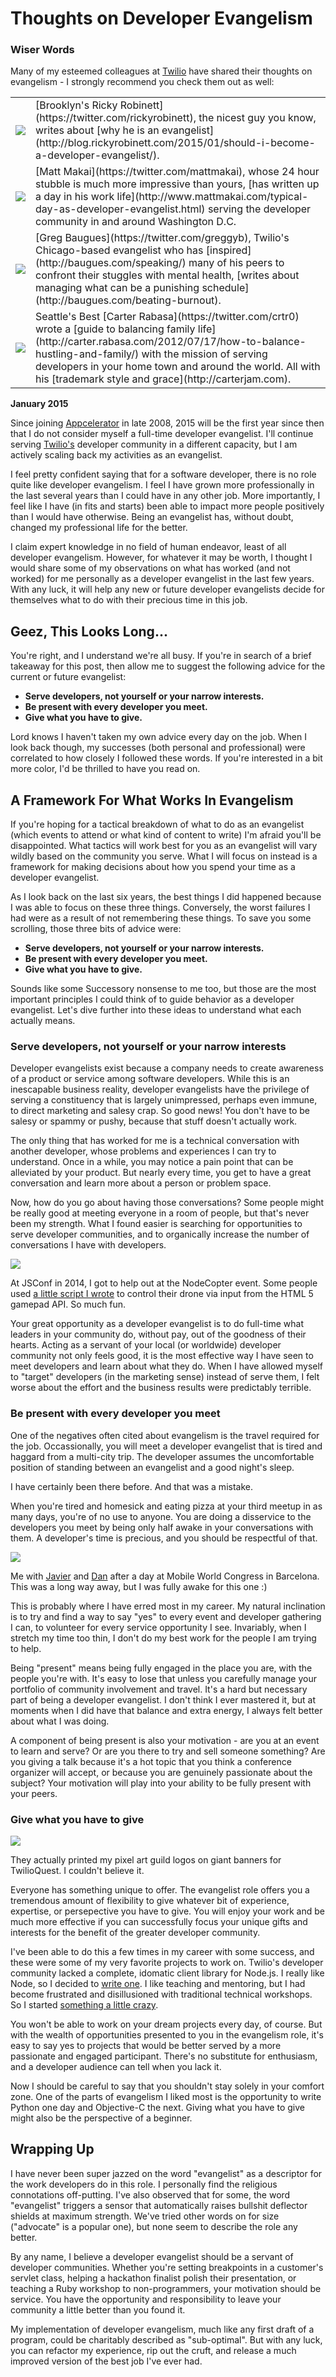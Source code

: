 # Thoughts on Developer Evangelism

<div class="sidebar">

<h3>Wiser Words</h3>
<p>
Many of my esteemed colleagues at <a href="https://www.twilio.com">Twilio</a> have shared their thoughts on evangelism - I strongly recommend you check them out as well:
</p>

<table>
<tr>
<td>
<img class="devangel" src="/images/evangelism/ricky.jpg"/>
</td>

<td>
[Brooklyn's Ricky Robinett](https://twitter.com/rickyrobinett), the nicest guy you know, writes about [why he is an evangelist](http://blog.rickyrobinett.com/2015/01/should-i-become-a-developer-evangelist/).
</td>
</tr>

<tr>
<td>
<img class="devangel" src="/images/evangelism/matt.jpg"/>
</td>

<td>
[Matt Makai](https://twitter.com/mattmakai), whose 24 hour stubble is much more impressive than yours, [has written up a day in his work life](http://www.mattmakai.com/typical-day-as-developer-evangelist.html) serving the developer community in and around Washington D.C.
</td>
</tr>

<tr>
<td>
<img class="devangel" src="/images/evangelism/greg.jpg"/>
</td>

<td>
[Greg Baugues](https://twitter.com/greggyb), Twilio's Chicago-based evangelist who has [inspired](http://baugues.com/speaking/) many of his peers to confront their stuggles with mental health, [writes about managing what can be a punishing schedule](http://baugues.com/beating-burnout).
</td>
</tr>

<tr>
<td>
<img class="devangel" src="/images/evangelism/carter.jpg"/>
</td>

<td>
Seattle's Best [Carter Rabasa](https://twitter.com/crtr0) wrote a [guide to balancing family life](http://carter.rabasa.com/2012/07/17/how-to-balance-hustling-and-family/) with the mission of serving developers in your home town and around the world. All with his [trademark style and grace](http://carterjam.com).
</td>
</tr>

</table>
</div>

__January 2015__

Since joining [Appcelerator](https://www.appcelerator.com) in late 2008, 2015 will be the first year since then that I do not consider myself a full-time developer evangelist. I'll continue serving [Twilio's](https://www.twilio.com) developer community in a different capacity, but I am actively scaling back my activities as an evangelist.

I feel pretty confident saying that for a software developer, there is no role quite like developer evangelism. I feel I have grown more professionally in the last several years than I could have in any other job. More importantly, I feel like I have (in fits and starts) been able to impact more people positively than I would have otherwise. Being an evangelist has, without doubt, changed my professional life for the better.

I claim expert knowledge in no field of human endeavor, least of all developer evangelism. However, for whatever it may be worth, I thought I would share some of my observations on what has worked (and not worked) for me personally as a developer evangelist in the last few years. With any luck, it will help any new or future developer evangelists decide for themselves what to do with their precious time in this job.

## Geez, This Looks Long...

You're right, and I understand we're all busy. If you're in search of a brief takeaway for this post, then allow me to suggest the following advice for the current or future evangelist:

* **Serve developers, not yourself or your narrow interests.**
* **Be present with every developer you meet.** 
* **Give what you have to give.**

Lord knows I haven't taken my own advice every day on the job. When I look back though, my successes (both personal and professional) were correlated to how closely I followed these words. If you're interested in a bit more color, I'd be thrilled to have you read on.

## A Framework For What Works In Evangelism

If you're hoping for a tactical breakdown of what to do as an evangelist (which events to attend or what kind of content to write) I'm afraid you'll be disappointed. What tactics will work best for you as an evangelist will vary wildly based on the community you serve. What I will focus on instead is a framework for making decisions about how you spend your time as a developer evangelist.

As I look back on the last six years, the best things I did happened because I was able to focus on these three things. Conversely, the worst failures I had were as a result of not remembering these things. To save you some scrolling, those three bits of advice were:

* **Serve developers, not yourself or your narrow interests.**
* **Be present with every developer you meet.**
* **Give what you have to give.**

Sounds like some Successory nonsense to me too, but those are the most important principles I could think of to guide behavior as a developer evangelist. Let's dive further into these ideas to understand what each actually means.

### Serve developers, not yourself or your narrow interests

Developer evangelists exist because a company needs to create awareness of a product or service among software developers. While this is an inescapable business reality, developer evangelists have the privilege of serving a constituency that is largely unimpressed, perhaps even immune, to direct marketing and salesy crap. So good news! You don't have to be salesy or spammy or pushy, because that stuff doesn't actually work.

The only thing that has worked for me is a technical conversation with another developer, whose problems and experiences I can try to understand. Once in a while, you may notice a pain point that can be alleviated by your product. But nearly every time, you get to have a great conversation and learn more about a person or problem space.

Now, how do you go about having those conversations? Some people might be really good at meeting everyone in a room of people, but that's never been my strength. What I found easier is searching for opportunities to serve developer communities, and to organically increase the number of conversations I have with developers.

<div class="capimage">
<img src="/images/evangelism/jsconf.jpg"/>
<p>At JSConf in 2014, I got to help out at the NodeCopter event. Some people used <a href="https://github.com/kwhinnery/starfox">a little script I wrote</a> to control their drone via input from the HTML 5 gamepad API. So much fun.</p>
</div>

Your great opportunity as a developer evangelist is to do full-time what leaders in your community do, without pay, out of the goodness of their hearts. Acting as a servant of your local (or worldwide) developer community not only feels good, it is the most effective way I have seen to meet developers and learn about what they do. When I have allowed myself to "target" developers (in the marketing sense) instead of serve them, I felt worse about the effort and the business results were predictably terrible.

### Be present with every developer you meet

One of the negatives often cited about evangelism is the travel required for the job. Occassionally, you will meet a developer evangelist that is tired and haggard from a multi-city trip. The developer assumes the uncomfortable position of standing between an evangelist and a good night's sleep.

I have certainly been there before. And that was a mistake.

When you're tired and homesick and eating pizza at your third meetup in as many days, you're of no use to anyone. You are doing a disservice to the developers you meet by being only half awake in your conversations with them. A developer's time is precious, and you should be respectful of that.

<div class="capimage">
<img src="/images/evangelism/barcelona.jpg"/>
<p>Me with <a href="https://twitter.com/jrayon">Javier</a> and <a href="https://twitter.com/dan_tamas">Dan</a> after a day at Mobile World Congress in Barcelona. This was a long way away, but I was fully awake for this one :)</p>
</div>

This is probably where I have erred most in my career. My natural inclination is to try and find a way to say "yes" to every event and developer gathering I can, to volunteer for every service opportunity I see. Invariably, when I stretch my time too thin, I don't do my best work for the people I am trying to help.

Being "present" means being fully engaged in the place you are, with the people you're with. It's easy to lose that unless you carefully manage your portfolio of community involvement and travel. It's a hard but necessary part of being a developer evangelist. I don't think I ever mastered it, but at moments when I did have that balance and extra energy, I always felt better about what I was doing.

A component of being present is also your motivation - are you at an event to learn and serve? Or are you there to try and sell someone something? Are you giving a talk because it's a hot topic that you think a conference organizer will accept, or because you are genuinely passionate about the subject?  Your motivation will play into your ability to be fully present with your peers.

### Give what you have to give

<div class="sidebar capimage">
<img src="/images/evangelism/guildbanners.jpg"/>
<p>They actually printed my pixel art guild logos on giant banners for TwilioQuest. I couldn't believe it.</p>
</div>

Everyone has something unique to offer. The evangelist role offers you a tremendous amount of flexibility to give whatever bit of experience, expertise, or persepective you have to give. You will enjoy your work and be much more effective if you can successfully focus your unique gifts and interests for the benefit of the greater developer community.

I've been able to do this a few times in my career with some success, and these were some of my very favorite projects to work on. Twilio's developer community lacked a complete, idomatic client library for Node.js. I really like Node, so I decided to [write one](http://twilio.github.io/twilio-node/). I like teaching and mentoring, but I had become frustrated and disillusioned with traditional technical workshops. So I started [something a little crazy](http://quest.twilio.com/).

You won't be able to work on your dream projects every day, of course. But with the wealth of opportunities presented to you in the evangelism role, it's easy to say yes to projects that would be better served by a more passionate and engaged participant. There's no substitute for enthusiasm, and a developer audience can tell when you lack it.

Now I should be careful to say that you shouldn't stay solely in your comfort zone. One of the parts of evangelism I liked most is the opportunity to write Python one day and Objective-C the next. Giving what you have to give might also be the perspective of a beginner.

## Wrapping Up

I have never been super jazzed on the word "evangelist" as a descriptor for the work developers do in this role. I personally find the religious connotations off-putting. I've also observed that for some, the word "evangelist" triggers a sensor that automatically raises bullshit deflector shields at maximum strength. We've tried other words on for size ("advocate" is a popular one), but none seem to describe the role any better.

By any name, I believe a developer evangelist should be a servant of developer communities. Whether you're setting breakpoints in a customer's servlet class, helping a hackathon finalist polish their presentation, or teaching a Ruby workshop to non-programmers, your motivation should be service. You have the opportunity and responsibility to leave your community a little better than you found it.

My implementation of developer evangelism, much like any first draft of a program, could be charitably described as "sub-optimal". But with any luck, you can refactor my experience, rip out the cruft, and release a much improved version of the best job I've ever had.
